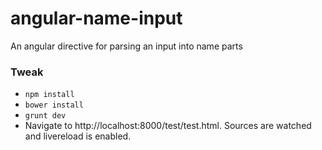 angular-name-input
==================

An angular directive for parsing an input into name parts

### Tweak
* `npm install`
* `bower install`
* `grunt dev`
* Navigate to http://localhost:8000/test/test.html. Sources are watched and livereload is enabled.
